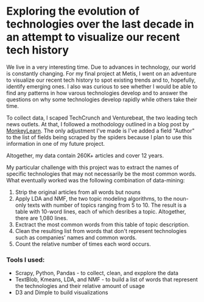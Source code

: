 # Exploring the evolution of technologies over the last decade in an attempt to visualize our recent tech history

We live in a very interesting time. Due to advances in technology, our world is constantly changing. For my final project at Metis, I went on an adventure to visualize our recent tech history to spot existing trends and to, hopefully, identify emerging ones. 
I also was curious to see whether I would be able to find any patterns in how varous technologies develop and to answer the questions on why some technologies develop rapidly while others take their time.

To collect data, I scaped TechCrunch and Venturebeat, the two leading tech news outlets. At that, I followed a mothodology outlined in a blog post by [MonkeyLearn](https://monkeylearn.com/blog/filtering-startup-news-machine-learning/). The only adjustment I've made is I've added a field "Author" to the list of fields being scraped by the spiders because I plan to use this information in one of my future project.

Altogether, my data contain 260K+ articles and cover 12 years. 

My particular challenge with this project was to extract the names of specific technologies that may not necessarily be the most common words. What eventually worked was the following combination of data-mining:
1. Strip the original articles from all words but nouns
2. Apply LDA and NMF, the two topic modeling algorithms, to the noun-only texts with number of topics ranging from 5 to 10. The result is a table with 10-word lines, each of which desribes a topic. Altogether, there are 1,080 lines.
3. Exctract the most common words from this table of topic description.
4. Clean the resulting list from words that don't represent technologies such as companies' names and common words.
5. Count the relative number of times each word occurs.

### Tools I used:
* Scrapy, Python, Pandas - to collect, clean, and expplore the data
* TextBlob, Kmeans, LDA, and NMF - to build a list of words that represent the technologies and their relative amount of usage
* D3 and Dimple to build visualizations

